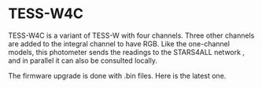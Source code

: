 # TESS-W4C
TESS-W4C is a variant of TESS-W with four channels. Three other channels are added to the integral channel to have RGB.
Like the one-channel models, this photometer sends the readings to the STARS4ALL network , and in parallel it can also be consulted locally. 

The firmware upgrade is done with .bin files. Here is the latest one.
